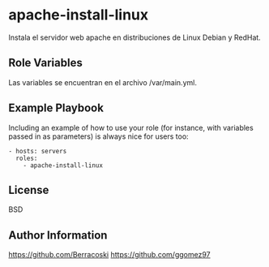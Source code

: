 apache-install-linux
=========

Instala el servidor web apache en distribuciones de Linux Debian y RedHat.


Role Variables
--------------

Las variables se encuentran en el archivo /var/main.yml.

Example Playbook
----------------

Including an example of how to use your role (for instance, with variables passed in as parameters) is always nice for users too:

    - hosts: servers
      roles:
        - apache-install-linux  

License
-------

BSD

Author Information
------------------

https://github.com/Berracoski
https://github.com/ggomez97
